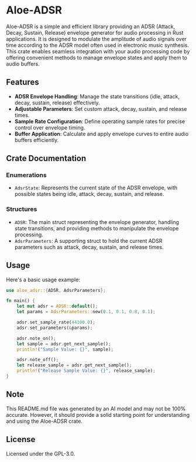 # Aloe-ADSR

Aloe-ADSR is a simple and efficient library providing an ADSR (Attack, Decay, Sustain, Release) envelope generator for audio processing in Rust applications. It is designed to modulate the amplitude of audio signals over time according to the ADSR model often used in electronic music synthesis. This crate enables seamless integration with your audio processing code by offering convenient methods to manage envelope states and apply them to audio buffers.

## Features

- **ADSR Envelope Handling**: Manage the state transitions (idle, attack, decay, sustain, release) effectively.
- **Adjustable Parameters**: Set custom attack, decay, sustain, and release times.
- **Sample Rate Configuration**: Define operating sample rates for precise control over envelope timing.
- **Buffer Application**: Calculate and apply envelope curves to entire audio buffers efficiently.

## Crate Documentation
### Enumerations
- `AdsrState`: Represents the current state of the ADSR envelope, with possible states being idle, attack, decay, sustain, and release.

### Structures
- `ADSR`: The main struct representing the envelope generator, handling state transitions, and providing methods to manipulate the envelope processing.
- `AdsrParameters`: A supporting struct to hold the current ADSR parameters such as attack, decay, sustain, and release times.

## Usage
Here's a basic usage example:
```rust
use aloe_adsr::{ADSR, AdsrParameters};

fn main() {
    let mut adsr = ADSR::default();
    let params = AdsrParameters::new(0.1, 0.1, 0.8, 0.1);

    adsr.set_sample_rate(44100.0);
    adsr.set_parameters(&params);

    adsr.note_on();
    let sample = adsr.get_next_sample();
    println!("Sample Value: {}", sample);

    adsr.note_off();
    let release_sample = adsr.get_next_sample();
    println!("Release Sample Value: {}", release_sample);
}
```

## Note
This README.md file was generated by an AI model and may not be 100% accurate. However, it should provide a solid starting point for understanding and using the Aloe-ADSR crate.

## License
Licensed under the GPL-3.0.